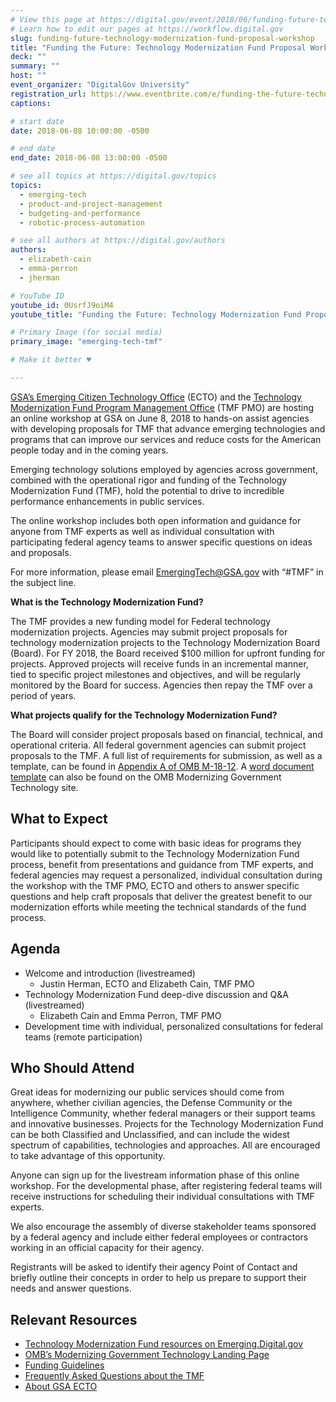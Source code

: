 ```yaml
---
# View this page at https://digital.gov/event/2018/06/funding-future-technology-modernization-fund-proposal
# Learn how to edit our pages at https://workflow.digital.gov
slug: funding-future-technology-modernization-fund-proposal-workshop
title: "Funding the Future: Technology Modernization Fund Proposal Workshop"
deck: ""
summary: ""
host: ""
event_organizer: "DigitalGov University"
registration_url: https://www.eventbrite.com/e/funding-the-future-technology-modernization-fund-proposal-workshop-registration-46384593568
captions: 

# start date
date: 2018-06-08 10:00:00 -0500

# end date
end_date: 2018-06-08 13:00:00 -0500

# see all topics at https://digital.gov/topics
topics: 
  - emerging-tech
  - product-and-project-management
  - budgeting-and-performance
  - robotic-process-automation

# see all authors at https://digital.gov/authors
authors: 
  - elizabeth-cain
  - emma-perron
  - jherman

# YouTube ID
youtube_id: 0UsrfJ9oiM4
youtube_title: "Funding the Future: Technology Modernization Fund Proposal Workshop"

# Primary Image (for social media)
primary_image: "emerging-tech-tmf"

# Make it better ♥

---
```

[GSA’s Emerging Citizen Technology Office](https://www.gsa.gov/technology/government-it-initiatives/emerging-citizen-technology) (ECTO) and the [Technology Modernization Fund Program Management Office](https://emerging.digital.gov/TMF/) (TMF PMO) are hosting an online workshop at GSA on June 8, 2018 to hands-on assist agencies with developing proposals for TMF that advance emerging technologies and programs that can improve our services and reduce costs for the American people today and in the coming years.

Emerging technology solutions employed by agencies across government, combined with the operational rigor and funding of the Technology Modernization Fund (TMF), hold the potential to drive to incredible performance enhancements in public services.

The online workshop includes both open information and guidance for anyone from TMF experts as well as individual consultation with participating federal agency teams to answer specific questions on ideas and proposals.

For more information, please email [EmergingTech@GSA.gov](mailto:EmergingTech@GSA.gov) with “#TMF” in the subject line.

**What is the Technology Modernization Fund?**

The TMF provides a new funding model for Federal technology modernization projects. Agencies may submit project proposals for technology modernization projects to the Technology Modernization Board (Board). For FY 2018, the Board received $100 million for upfront funding for projects. Approved projects will receive funds in an incremental manner, tied to specific project milestones and objectives, and will be regularly monitored by the Board for success. Agencies then repay the TMF over a period of years.

**What projects qualify for the Technology Modernization Fund?**

The Board will consider project proposals based on financial, technical, and operational criteria. All federal government agencies can submit project proposals to the TMF. A full list of requirements for submission, as well as a template, can be found in [Appendix A of OMB M-18-12](https://policy.cio.gov/modernizing-government-technology/). A [word document template](https://policy.cio.gov/assets/APPENDIXA.docx) can also be found on the OMB Modernizing Government Technology site.

## What to Expect

Participants should expect to come with basic ideas for programs they would like to potentially submit to the Technology Modernization Fund process, benefit from presentations and guidance from TMF experts, and federal agencies may request a personalized, individual consultation during the workshop with the TMF PMO, ECTO and others to answer specific questions and help craft proposals that deliver the greatest benefit to our modernization efforts while meeting the technical standards of the fund process.

## Agenda

- Welcome and introduction (livestreamed)
    - Justin Herman, ECTO and Elizabeth Cain, TMF PMO
- Technology Modernization Fund deep-dive discussion and Q&A (livestreamed)
    - Elizabeth Cain and Emma Perron, TMF PMO
- Development time with individual, personalized consultations for federal teams (remote participation)

## Who Should Attend

Great ideas for modernizing our public services should come from anywhere, whether civilian agencies, the Defense Community or the Intelligence Community, whether federal managers or their support teams and innovative businesses. Projects for the Technology Modernization Fund can be both Classified and Unclassified, and can include the widest spectrum of capabilities, technologies and approaches. All are encouraged to take advantage of this opportunity.

Anyone can sign up for the livestream information phase of this online workshop. For the developmental phase, after registering federal teams will receive instructions for scheduling their individual consultations with TMF experts.

We also encourage the assembly of diverse stakeholder teams sponsored by a federal agency and include either federal employees or contractors working in an official capacity for their agency. 

Registrants will be asked to identify their agency Point of Contact and briefly outline their concepts in order to help us prepare to support their needs and answer questions.


## Relevant Resources

- [Technology Modernization Fund resources on Emerging.Digital.gov](https://emerging.digital.gov/TMF/)
- [OMB’s Modernizing Government Technology Landing Page](https://policy.cio.gov/modernizing-government-technology/)
- [Funding Guidelines](https://policy.cio.gov/modernizing-government-technology/funding/)
- [Frequently Asked Questions about the TMF](https://policy.cio.gov/modernizing-government-technology/faq)
- [About GSA ECTO](https://www.gsa.gov/technology/government-it-initiatives/emerging-citizen-technology)
